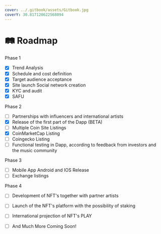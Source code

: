 ```yaml
---
cover: ../.gitbook/assets/Gitbook.jpg
coverY: 30.817120622568094
---
```


# 🛤 Roadmap

Phase 1

* [x] Trend Analysis&#x20;
* [x] Schedule and cost definition&#x20;
* [x] Target audience acceptance&#x20;
* [x] Site launch Social network creation&#x20;
* [x] KYC and audit
* [x] SAFU

Phase 2&#x20;

* [ ] Partnerships with influencers and international artists
* [x] Release of the first part of the Dapp (BETA)&#x20;
* [ ] Multiple Coin Site Listings
* [x] CoinMarketCap Listing
* [ ] Coingecko Listing
* [ ] Functional testing in Dapp, according to feedback from investors and the music community

Phase 3&#x20;

* [ ] Mobile App Android and IOS Release
* [ ] Exchange listings

Phase 4

* [ ] Development of NFT's together with partner artists
* [ ] Launch of the NFT's platform with the possibility of staking
* [ ] International projection of NFT's PLAY
*   [ ] And Much More Coming Soon!

